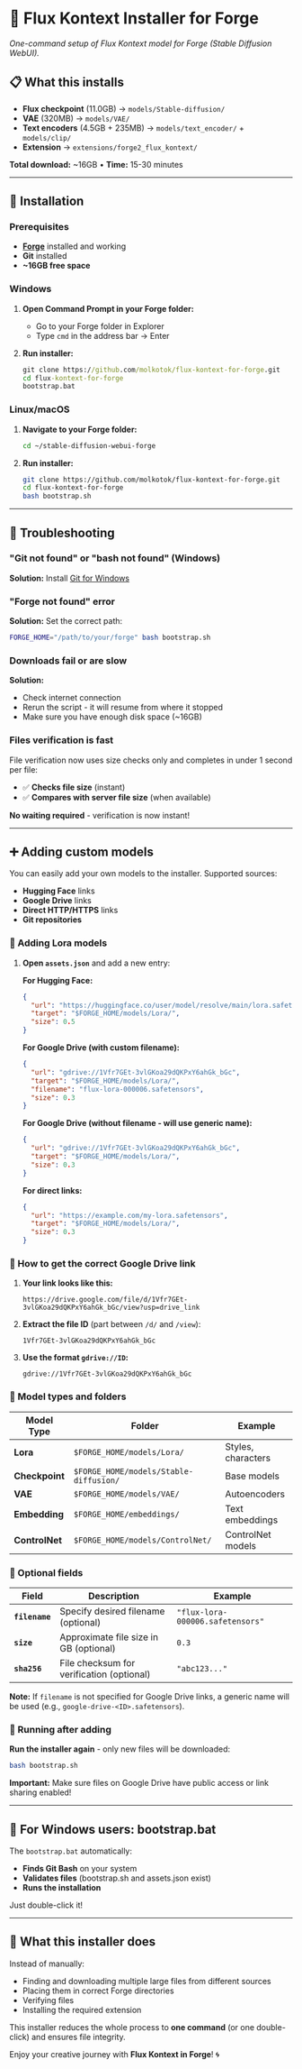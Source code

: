 # 🚀 Flux Kontext Installer for Forge

*One-command setup of Flux Kontext model for Forge (Stable Diffusion WebUI).*

## 📋 What this installs

- **Flux checkpoint** (11.0GB) → `models/Stable-diffusion/`
- **VAE** (320MB) → `models/VAE/`
- **Text encoders** (4.5GB + 235MB) → `models/text_encoder/` + `models/clip/`
- **Extension** → `extensions/forge2_flux_kontext/`

**Total download:** ~16GB • **Time:** 15-30 minutes

---

## 🚀 Installation

### Prerequisites
- **[Forge](https://github.com/lllyasviel/stable-diffusion-webui-forge)** installed and working
- **Git** installed
- **~16GB free space**

### Windows
1. **Open Command Prompt in your Forge folder:**
   - Go to your Forge folder in Explorer
   - Type `cmd` in the address bar → Enter

2. **Run installer:**
   ```cmd
   git clone https://github.com/molkotok/flux-kontext-for-forge.git
   cd flux-kontext-for-forge
   bootstrap.bat
   ```

### Linux/macOS
1. **Navigate to your Forge folder:**
   ```bash
   cd ~/stable-diffusion-webui-forge
   ```

2. **Run installer:**
   ```bash
   git clone https://github.com/molkotok/flux-kontext-for-forge.git
   cd flux-kontext-for-forge
   bash bootstrap.sh
   ```

---

## 🚨 Troubleshooting

### "Git not found" or "bash not found" (Windows)
**Solution:** Install [Git for Windows](https://git-scm.com/download/win)

### "Forge not found" error
**Solution:** Set the correct path:
```bash
FORGE_HOME="/path/to/your/forge" bash bootstrap.sh
```

### Downloads fail or are slow
**Solution:** 
- Check internet connection
- Rerun the script - it will resume from where it stopped
- Make sure you have enough disk space (~16GB)

### Files verification is fast
File verification now uses size checks only and completes in under 1 second per file:
- ✅ **Checks file size** (instant)
- ✅ **Compares with server file size** (when available)

**No waiting required** - verification is now instant!

---

## ➕ Adding custom models

You can easily add your own models to the installer. Supported sources:
- **Hugging Face** links
- **Google Drive** links 
- **Direct HTTP/HTTPS** links
- **Git repositories**

### 🎨 Adding Lora models

1. **Open `assets.json`** and add a new entry:

   **For Hugging Face:**
   ```json
   {
     "url": "https://huggingface.co/user/model/resolve/main/lora.safetensors",
     "target": "$FORGE_HOME/models/Lora/",
     "size": 0.5
   }
   ```

   **For Google Drive (with custom filename):**
   ```json
   {
     "url": "gdrive://1Vfr7GEt-3vlGKoa29dQKPxY6ahGk_bGc",
     "target": "$FORGE_HOME/models/Lora/",
     "filename": "flux-lora-000006.safetensors",
     "size": 0.3
   }
   ```

   **For Google Drive (without filename - will use generic name):**
   ```json
   {
     "url": "gdrive://1Vfr7GEt-3vlGKoa29dQKPxY6ahGk_bGc",
     "target": "$FORGE_HOME/models/Lora/",
     "size": 0.3
   }
   ```

   **For direct links:**
   ```json
   {
     "url": "https://example.com/my-lora.safetensors",
     "target": "$FORGE_HOME/models/Lora/",
     "size": 0.3
   }
   ```

### 🔗 How to get the correct Google Drive link

1. **Your link looks like this:**
   ```
   https://drive.google.com/file/d/1Vfr7GEt-3vlGKoa29dQKPxY6ahGk_bGc/view?usp=drive_link
   ```

2. **Extract the file ID** (part between `/d/` and `/view`):
   ```
   1Vfr7GEt-3vlGKoa29dQKPxY6ahGk_bGc
   ```

3. **Use the format `gdrive://ID`:**
   ```
   gdrive://1Vfr7GEt-3vlGKoa29dQKPxY6ahGk_bGc
   ```

### 📁 Model types and folders

| Model Type | Folder | Example |
|------------|--------|---------|
| **Lora** | `$FORGE_HOME/models/Lora/` | Styles, characters |
| **Checkpoint** | `$FORGE_HOME/models/Stable-diffusion/` | Base models |
| **VAE** | `$FORGE_HOME/models/VAE/` | Autoencoders |
| **Embedding** | `$FORGE_HOME/embeddings/` | Text embeddings |
| **ControlNet** | `$FORGE_HOME/models/ControlNet/` | ControlNet models |

### 📝 Optional fields

| Field | Description | Example |
|-------|-------------|---------|
| **`filename`** | Specify desired filename (optional) | `"flux-lora-000006.safetensors"` |
| **`size`** | Approximate file size in GB (optional) | `0.3` |
| **`sha256`** | File checksum for verification (optional) | `"abc123..."` |

**Note:** If `filename` is not specified for Google Drive links, a generic name will be used (e.g., `google-drive-<ID>.safetensors`).

### 🔧 Running after adding

**Run the installer again** - only new files will be downloaded:
```bash
bash bootstrap.sh
```

**Important:** Make sure files on Google Drive have public access or link sharing enabled!

---

## 📑 For Windows users: bootstrap.bat

The `bootstrap.bat` automatically:
- **Finds Git Bash** on your system
- **Validates files** (bootstrap.sh and assets.json exist)
- **Runs the installation**

Just double-click it!

---

## 🎯 What this installer does

Instead of manually:
- Finding and downloading multiple large files from different sources
- Placing them in correct Forge directories  
- Verifying files
- Installing the required extension

This installer reduces the whole process to **one command** (or one double-click) and ensures file integrity.

Enjoy your creative journey with **Flux Kontext in Forge**! 🌀
